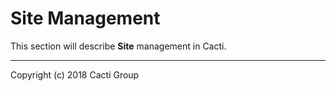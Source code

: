 # Site Management

This section will describe **Site** management in Cacti.

---
Copyright (c) 2018 Cacti Group
